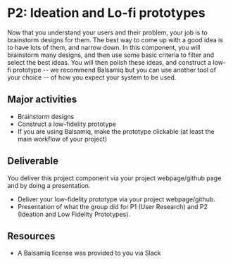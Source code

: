 # P2: Ideation and Lo-fi prototypes

Now that you understand your users and their problem, your job is to brainstorm designs for them. The best way to come up with a good idea is to have lots of them, and narrow down. In this component, you will brainstorm many designs, and then use some basic criteria to filter and select the best ideas. You will then polish these ideas, and construct a low-fi prototype -- we recommend Balsamiq but you can use another tool of your choice -- of how you expect your system to be used.


## Major activities
- Brainstorm designs
- Construct a low-fidelity prototype
- If you are using Balsamiq, make the prototype clickable (at least the main workflow of your project)


## Deliverable
You deliver this project component via your project webpage/github page and by doing a presentation.
- Deliver your low-fidelity prototype via your project webpage/github.
- Presentation of what the group did for P1 (User Research) and P2 (Ideation and Low Fidelity Prototypes).


## Resources
- A Balsamiq license was provided to you via Slack